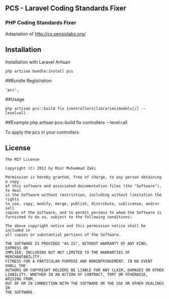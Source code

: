 ## PCS - Laravel Coding Standards Fixer


### PHP Coding Standards Fixer

Adaptation of http://cs.sensiolabs.org/

## Installation

Installation with Laravel Artisan

	php artisan bundle:install pcs

##Bundle Registration

	'pcs',

##Usage

	php artisan pcs::build fix [controllers|libraries|models|/] --level=all
	
##Example
		php artisan pcs::build fix controllers --level=all
		
To apply the pcs in your controllers


## License

	The MIT License

	Copyright (C) 2012 by Mior Muhammad Zaki  

	Permission is hereby granted, free of charge, to any person obtaining a copy
	of this software and associated documentation files (the "Software"), to deal
	in the Software without restriction, including without limitation the rights
	to use, copy, modify, merge, publish, distribute, sublicense, and/or sell
	copies of the Software, and to permit persons to whom the Software is
	furnished to do so, subject to the following conditions:

	The above copyright notice and this permission notice shall be included in
	all copies or substantial portions of the Software.

	THE SOFTWARE IS PROVIDED "AS IS", WITHOUT WARRANTY OF ANY KIND, EXPRESS OR
	IMPLIED, INCLUDING BUT NOT LIMITED TO THE WARRANTIES OF MERCHANTABILITY,
	FITNESS FOR A PARTICULAR PURPOSE AND NONINFRINGEMENT. IN NO EVENT SHALL THE
	AUTHORS OR COPYRIGHT HOLDERS BE LIABLE FOR ANY CLAIM, DAMAGES OR OTHER
	LIABILITY, WHETHER IN AN ACTION OF CONTRACT, TORT OR OTHERWISE, ARISING FROM,
	OUT OF OR IN CONNECTION WITH THE SOFTWARE OR THE USE OR OTHER DEALINGS IN
	THE SOFTWARE.